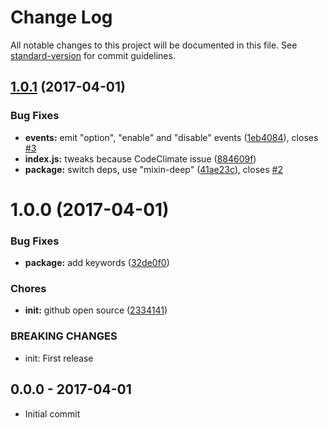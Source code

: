 # Change Log

All notable changes to this project will be documented in this file. See [standard-version](https://github.com/conventional-changelog/standard-version) for commit guidelines.

<a name="1.0.1"></a>
## [1.0.1](https://github.com/tunnckoCore/dush-options/compare/v1.0.0...v1.0.1) (2017-04-01)


### Bug Fixes

* **events:** emit "option", "enable" and "disable" events ([1eb4084](https://github.com/tunnckoCore/dush-options/commit/1eb4084)), closes [#3](https://github.com/tunnckoCore/dush-options/issues/3)
* **index.js:** tweaks because CodeClimate issue ([884609f](https://github.com/tunnckoCore/dush-options/commit/884609f))
* **package:** switch deps, use "mixin-deep" ([41ae23c](https://github.com/tunnckoCore/dush-options/commit/41ae23c)), closes [#2](https://github.com/tunnckoCore/dush-options/issues/2)



<a name="1.0.0"></a>
# 1.0.0 (2017-04-01)


### Bug Fixes

* **package:** add keywords ([32de0f0](https://github.com/tunnckocore/dush-options/commit/32de0f0))


### Chores

* **init:** github open source ([2334141](https://github.com/tunnckocore/dush-options/commit/2334141))


### BREAKING CHANGES

* init: First release





## 0.0.0 - 2017-04-01
- Initial commit